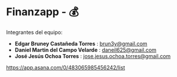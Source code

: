 # Finanzapp - :moneybag:

Integrantes del equipo:

* **Edgar Bruney Castañeda Torres** : brun3y@gmail.com
* **Daniel Martin del Campo Velarde** : daneil625@gmail.com
* **José Jesús Ochoa Torres** : jose.jesus.ochoa.torres@gmail.com

https://app.asana.com/0/483065985456242/list
